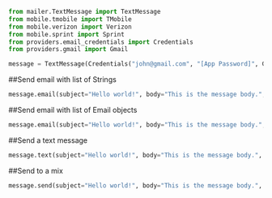```python
from mailer.TextMessage import TextMessage
from mobile.tmobile import TMobile
from mobile.verizon import Verizon
from mobile.sprint import Sprint
from providers.email_credentials import Credentials
from providers.gmail import Gmail

message = TextMessage(Credentials("john@gmail.com", "[App Password]", Gmail()))
```
##Send email with list of Strings
``` python
message.email(subject="Hello world!", body="This is the message body.", recipients=["dave@gmail.com", "mark@gmail.com", "kyle@yahoo.com"])
```
##Send email with list of Email objects
``` python
message.email(subject="Hello world!", body="This is the message body.", recipients=[Email("dave@gmail.com"), Email("mark@gmail.com"), Email("kyle@yahoo.com")])
```

##Send a text message
```python
message.text(subject="Hello world!", body="This is the message body.", recipients=[ Sprint("0001112233")])
```

##Send to a mix
```python
message.send(subject="Hello world!", body="This is the message body.", recipients=[Email("dave@gmail.com"), Verizon("1234567890"), ATNT("0987654321")])
```
